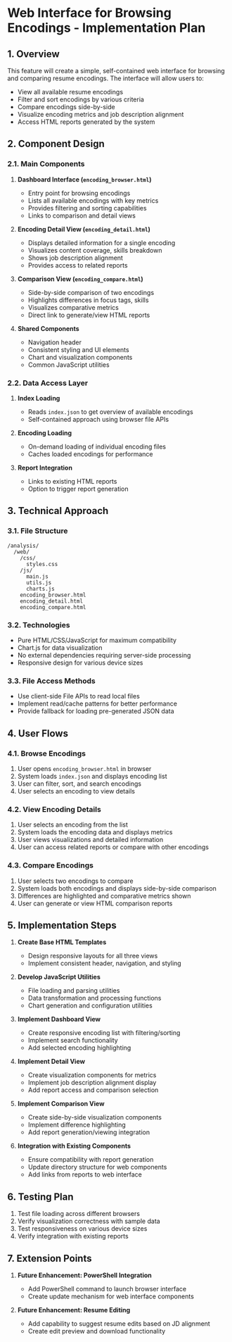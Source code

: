 # Web Interface for Browsing Encodings - Implementation Plan

## 1. Overview

This feature will create a simple, self-contained web interface for browsing and comparing resume encodings. The interface will allow users to:
- View all available resume encodings
- Filter and sort encodings by various criteria
- Compare encodings side-by-side
- Visualize encoding metrics and job description alignment
- Access HTML reports generated by the system

## 2. Component Design

### 2.1. Main Components

1. **Dashboard Interface (`encoding_browser.html`)**
   - Entry point for browsing encodings
   - Lists all available encodings with key metrics
   - Provides filtering and sorting capabilities
   - Links to comparison and detail views

2. **Encoding Detail View (`encoding_detail.html`)**
   - Displays detailed information for a single encoding
   - Visualizes content coverage, skills breakdown
   - Shows job description alignment
   - Provides access to related reports

3. **Comparison View (`encoding_compare.html`)**
   - Side-by-side comparison of two encodings
   - Highlights differences in focus tags, skills
   - Visualizes comparative metrics
   - Direct link to generate/view HTML reports

4. **Shared Components**
   - Navigation header
   - Consistent styling and UI elements
   - Chart and visualization components
   - Common JavaScript utilities

### 2.2. Data Access Layer

1. **Index Loading**
   - Reads `index.json` to get overview of available encodings
   - Self-contained approach using browser file APIs

2. **Encoding Loading**
   - On-demand loading of individual encoding files
   - Caches loaded encodings for performance

3. **Report Integration**
   - Links to existing HTML reports
   - Option to trigger report generation

## 3. Technical Approach

### 3.1. File Structure

```
/analysis/
  /web/
    /css/
      styles.css
    /js/
      main.js
      utils.js
      charts.js
    encoding_browser.html
    encoding_detail.html
    encoding_compare.html
```

### 3.2. Technologies

- Pure HTML/CSS/JavaScript for maximum compatibility
- Chart.js for data visualization
- No external dependencies requiring server-side processing
- Responsive design for various device sizes

### 3.3. File Access Methods

- Use client-side File APIs to read local files
- Implement read/cache patterns for better performance
- Provide fallback for loading pre-generated JSON data

## 4. User Flows

### 4.1. Browse Encodings

1. User opens `encoding_browser.html` in browser
2. System loads `index.json` and displays encoding list
3. User can filter, sort, and search encodings
4. User selects an encoding to view details

### 4.2. View Encoding Details

1. User selects an encoding from the list
2. System loads the encoding data and displays metrics
3. User views visualizations and detailed information
4. User can access related reports or compare with other encodings

### 4.3. Compare Encodings

1. User selects two encodings to compare
2. System loads both encodings and displays side-by-side comparison
3. Differences are highlighted and comparative metrics shown
4. User can generate or view HTML comparison reports

## 5. Implementation Steps

1. **Create Base HTML Templates**
   - Design responsive layouts for all three views
   - Implement consistent header, navigation, and styling

2. **Develop JavaScript Utilities**
   - File loading and parsing utilities
   - Data transformation and processing functions
   - Chart generation and configuration utilities

3. **Implement Dashboard View**
   - Create responsive encoding list with filtering/sorting
   - Implement search functionality
   - Add selected encoding highlighting

4. **Implement Detail View**
   - Create visualization components for metrics
   - Implement job description alignment display
   - Add report access and comparison selection

5. **Implement Comparison View**
   - Create side-by-side visualization components
   - Implement difference highlighting
   - Add report generation/viewing integration

6. **Integration with Existing Components**
   - Ensure compatibility with report generation
   - Update directory structure for web components
   - Add links from reports to web interface

## 6. Testing Plan

1. Test file loading across different browsers
2. Verify visualization correctness with sample data
3. Test responsiveness on various device sizes
4. Verify integration with existing reports

## 7. Extension Points

1. **Future Enhancement: PowerShell Integration**
   - Add PowerShell command to launch browser interface
   - Create update mechanism for web interface components

2. **Future Enhancement: Resume Editing**
   - Add capability to suggest resume edits based on JD alignment
   - Create edit preview and download functionality
